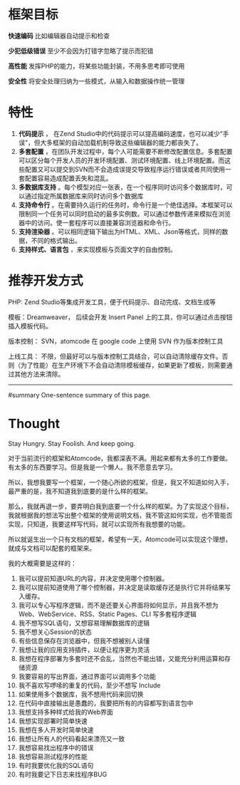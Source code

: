 # 框架目标 #

**快速编码** 比如编辑器自动提示和检查

**少犯低级错误** 至少不会因为打错字忽略了提示而犯错

**高性能** 发挥PHP的能力，将某些功能封装，不用多思考即可使用

**安全性** 将安全处理归纳为一些模式，从输入和数据操作统一管理

# 特性 #

  1. **代码提示** ， 在Zend Studio中的代码提示可以提高编码速度，也可以减少“手误”，但大多框架的自动加载机制导致这些编辑器的能力都丧失了。
  1. **多套配置** ，在团队开发过程中，每个人可能需要不断修改配置信息。多套配置可以区分每个开发人员的开发环境配置、测试环境配置、线上环境配置。而这些配置又可以提交到SVN而不会造成误提交导致程序运行错误或者共同使用一套配置容易造成配置丢失和混乱。
  1. **多数据库支持** 。每个模型对应一张表，在一个程序同时访问多个数据库时，可以通过指定所属数据库来同时访问多个数据库
  1. **支持命令行** 。在需要持久运行的任务时，命令行是一个绝佳选择。本框架可以限制同一个任务可以同时启动的最多实例数。可以通过参数传递来模拟在浏览器中的访问。使一套程序可以直接兼容浏览器和命令行。
  1. **支持渲染器** 。可以相同逻辑下输出为HTML、XML、Json等格式，同样的数据，不同的格式输出。
  1. **支持样式、语言包** ，来实现模板与页面文字的自由控制。

# 推荐开发方式 #

PHP: Zend Studio等集成开发工具，便于代码提示、自动完成、文档生成等

模板：Dreamweaver， 后续会开发 Insert Panel 上的工具，你可以通过点击按钮插入模板代码。

版本控制： SVN，atomcode 在 google code 上使用 SVN 作为版本控制工具

上线工具： 不限，但最好可以与版本控制工具结合，可以自动清除缓存文件。否则（为了性能）在生产环境下不会自动清除模板缓存，如果更新了模板，则需要通过其他方法来清除。


---

#summary One-sentence summary of this page.

# Thought #

Stay Hungry. Stay Foolish. And keep going.

对于当前流行的框架和Atomcode，我都深表不满。用起来都有太多的工作要做。有太多的东西要学习。但是我是一个懒人。我不愿意去学习。

所以，我想我要写一个框架，一个随心所欲的框架，但是，我又不知道如何入手，最严重的是，我不知道我到底要的是什么样的框架。

那么，我就再退一步，要弄明白我到底要一个什么样的框架。为了实现这个目标，我就根据我的想法写出整个框架的使用说明文档，我不管这如何实现，也不管能否实现，只知道，我要这样写代码，就可以实现所有我想要的功能。

所以就诞生出一个只有文档的框架，希望有一天，Atomcode可以实现这个理想，就成与文档可以配套的框架来。

我的大概需要是这样的：
  1. 我可以提前知道URL的内容，并决定使用哪个控制器。
  1. 我可以提前知道使用了哪个控制器，并决定是读取缓存还是执行它并将结果写入缓存。
  1. 我可以专心写程序逻辑，而不是还要关心界面将如何显示，并且我不想为Web、WebService、RSS、Static Pages、CLI 写多套程序逻辑
  1. 我不想写SQL语句，又想容易理解数据库的逻辑
  1. 我不想关心Session的状态
  1. 有些信息保存在浏览器中，但我不想被别人读懂
  1. 我想让我的应用支持插件，以便让程序更为灵活
  1. 我想在程序部署为多套时还不会乱，当然也不能出错，又能充分利用运算和存储资源
  1. 我要容易的写出界面，通过界面可以调用多个功能
  1. 我不喜欢写啰嗦的重复的代码，至少不想写 Include
  1. 如果使用多个数据库，我不想用代码来回切换
  1. 在代码中直接输出是愚蠢的，我要把所有的内容都写到语言包中
  1. 我想支持多种样式给我的Web界面
  1. 我想实现部署时简单快速
  1. 我想在多人开发时简单快速
  1. 我想让所有人的代码看起来漂亮又一致
  1. 我想容易找出程序中的错误
  1. 我想容易测试程序的性能
  1. 有时我要优化我的SQL语句
  1. 有时我要记下日志来找程序BUG